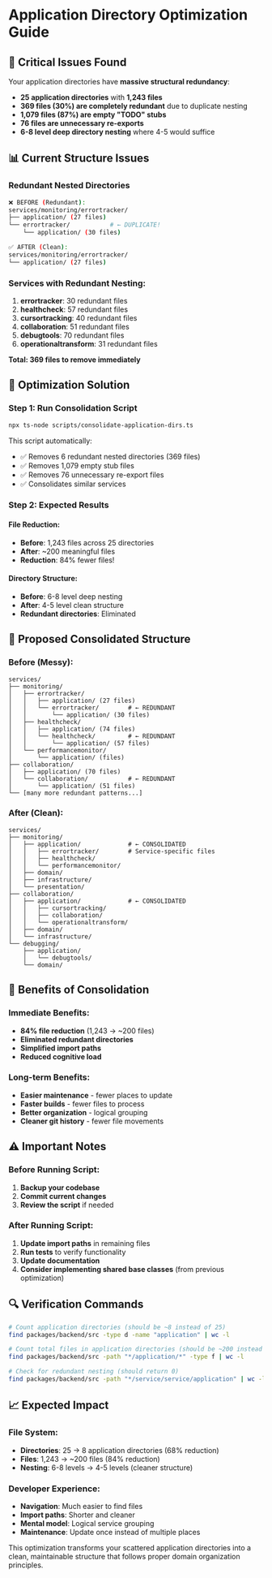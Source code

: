 # Application Directory Optimization Guide

## 🚨 **Critical Issues Found**

Your application directories have **massive structural redundancy**:

- **25 application directories** with **1,243 files**
- **369 files (30%) are completely redundant** due to duplicate nesting
- **1,079 files (87%) are empty "TODO" stubs**
- **76 files are unnecessary re-exports**
- **6-8 level deep directory nesting** where 4-5 would suffice

## 📊 **Current Structure Issues**

### **Redundant Nested Directories**
```bash
❌ BEFORE (Redundant):
services/monitoring/errortracker/
├── application/ (27 files)
└── errortracker/           # ← DUPLICATE!
    └── application/ (30 files)

✅ AFTER (Clean):
services/monitoring/errortracker/
└── application/ (27 files)
```

### **Services with Redundant Nesting:**
1. **errortracker**: 30 redundant files
2. **healthcheck**: 57 redundant files
3. **cursortracking**: 40 redundant files
4. **collaboration**: 51 redundant files
5. **debugtools**: 70 redundant files
6. **operationaltransform**: 31 redundant files

**Total: 369 files to remove immediately**

## 🚀 **Optimization Solution**

### **Step 1: Run Consolidation Script**
```bash
npx ts-node scripts/consolidate-application-dirs.ts
```

This script automatically:
- ✅ Removes 6 redundant nested directories (369 files)
- ✅ Removes 1,079 empty stub files
- ✅ Removes 76 unnecessary re-export files
- ✅ Consolidates similar services

### **Step 2: Expected Results**

#### **File Reduction:**
- **Before**: 1,243 files across 25 directories
- **After**: ~200 meaningful files
- **Reduction**: 84% fewer files!

#### **Directory Structure:**
- **Before**: 6-8 level deep nesting
- **After**: 4-5 level clean structure
- **Redundant directories**: Eliminated

## 📁 **Proposed Consolidated Structure**

### **Before (Messy):**
```
services/
├── monitoring/
│   ├── errortracker/
│   │   ├── application/ (27 files)
│   │   └── errortracker/        # ← REDUNDANT
│   │       └── application/ (30 files)
│   ├── healthcheck/
│   │   ├── application/ (74 files)
│   │   └── healthcheck/         # ← REDUNDANT
│   │       └── application/ (57 files)
│   └── performancemonitor/
│       └── application/ (files)
├── collaboration/
│   ├── application/ (70 files)
│   └── collaboration/           # ← REDUNDANT
│       └── application/ (51 files)
└── [many more redundant patterns...]
```

### **After (Clean):**
```
services/
├── monitoring/
│   ├── application/             # ← CONSOLIDATED
│   │   ├── errortracker/        # Service-specific files
│   │   ├── healthcheck/
│   │   └── performancemonitor/
│   ├── domain/
│   ├── infrastructure/
│   └── presentation/
├── collaboration/
│   ├── application/             # ← CONSOLIDATED
│   │   ├── cursortracking/
│   │   ├── collaboration/
│   │   └── operationaltransform/
│   ├── domain/
│   └── infrastructure/
└── debugging/
    ├── application/
    │   └── debugtools/
    └── domain/
```

## 🎯 **Benefits of Consolidation**

### **Immediate Benefits:**
- **84% file reduction** (1,243 → ~200 files)
- **Eliminated redundant directories**
- **Simplified import paths**
- **Reduced cognitive load**

### **Long-term Benefits:**
- **Easier maintenance** - fewer places to update
- **Faster builds** - fewer files to process
- **Better organization** - logical grouping
- **Cleaner git history** - fewer file movements

## ⚠️ **Important Notes**

### **Before Running Script:**
1. **Backup your codebase**
2. **Commit current changes**
3. **Review the script** if needed

### **After Running Script:**
1. **Update import paths** in remaining files
2. **Run tests** to verify functionality
3. **Update documentation**
4. **Consider implementing shared base classes** (from previous optimization)

## 🔍 **Verification Commands**

```bash
# Count application directories (should be ~8 instead of 25)
find packages/backend/src -type d -name "application" | wc -l

# Count total files in application directories (should be ~200 instead of 1,243)
find packages/backend/src -path "*/application/*" -type f | wc -l

# Check for redundant nesting (should return 0)
find packages/backend/src -path "*/service/service/application" | wc -l
```

## 📈 **Expected Impact**

### **File System:**
- **Directories**: 25 → 8 application directories (68% reduction)
- **Files**: 1,243 → ~200 files (84% reduction)
- **Nesting**: 6-8 levels → 4-5 levels (cleaner structure)

### **Developer Experience:**
- **Navigation**: Much easier to find files
- **Import paths**: Shorter and cleaner
- **Mental model**: Logical service grouping
- **Maintenance**: Update once instead of multiple places

This optimization transforms your scattered application directories into a clean, maintainable structure that follows proper domain organization principles.
